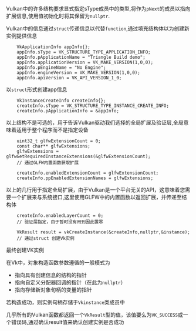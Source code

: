 Vulkan中的许多结构要求显式指定sType成员中的类型,将作为`pNext`的成员以指向扩展信息,使用值初始化时将其保留为`nullptr`.

Vulkan中的信息通过`struct`传递信息以代替`function`,通过填充结构体以为创建新实例提供信息

```
    VkApplicationInfo appInfo{};
    appInfo.sType = VK_STRUCTURE_TYPE_APPLICATION_INFO;
    appInfo.pApplicationName = "Triangle Build demo";
    appInfo.applicationVersion = VK_MAKE_VERSION(1,0,0);
    appInfo.pEngineName = "No Engine";
    appInfo.engineVersion = VK_MAKE_VERSION(1,0,0);
    appInfo.apiVersion = VK_API_VERSION_1_0;
```

以`struct`形式创建app信息

```
    VkInstanceCreateInfo createInfo{};
    createInfo.sType = VK_STRUCTURE_TYPE_INSTANCE_CREATE_INFO;
    createInfo.pApplicationInfo = &appInfo;
```

以上结构不是可选的，用于告诉Vulkan驱动我们选择的全局扩展及验证层,全局意味着适用于整个程序而不是指定设备

```
    uint32_t glfwExtensionCount = 0;
    const char** glfwExtensions;
    glfwExtensions = glfwGetRequiredInstanceExtensions(&glfwExtensionCount);
    // 通过GLFW内置函数获取扩展
    
    createInfo.enabledExtensionCount = glfwExtensionCount;
    createInfo.ppEnabledExtensionNames = glfwExtensions;
```

以上的几行用于指定全局扩展，由于Vulkan是一个平台无关的API，这意味着您需要一个扩展来与系统接口,这里使用GLFW中的内置函数以返回扩展，并传递至结构体

```
    createInfo.enabledLayerCount = 0;
    // 验证层指定，由于暂时没有用到因此置零

    VkResult result = vkCreateInstance(&createInfo,nullptr,&instance);
    // 通过struct 创建Vk实例
```

最终创建VK实例

在Vk中，对象构造函数参数遵循的一般模式为

- 指向具有创建信息的结构的指针
- 指向自定义分配器回调的指针（在此为`nullptr`）
- 指向存储新对象句柄的变量的指针

若构造成功，则实例句柄存储于`Vkinstance`类成员中

几乎所有的Vulkan函数都返回一个`VkResult`型的值，该值要么为`VK_SUCCESS`或一个错误码,通过确认result值来确认创建实例是否成功


